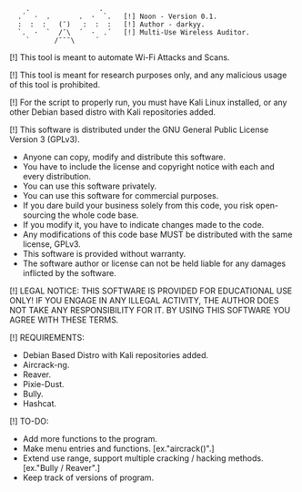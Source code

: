        .                 .
      .´  ·  .       .  ·  `.   [!] Noon - Version 0.1.
      :  :  :   (¯)   :  :  :   [!] Author - darkyy.
      `.  ·  `  /¯\  ´  ·  .´   [!] Multi-Use Wireless Auditor.
        `      /¯¯¯\     ´


 [!] This tool is meant to automate Wi-Fi Attacks and Scans.

 [!] This tool is meant for research purposes only,
   and any malicious usage of this tool is prohibited.

 [!] For the script to properly run, you must have Kali Linux installed,
   or any other Debian based distro with Kali repositories added.

 [!] This software is distributed under the GNU General Public License Version 3 (GPLv3).
   
   - Anyone can copy, modify and distribute this software.
   - You have to include the license and copyright notice with each and every distribution.
   - You can use this software privately.
   - You can use this software for commercial purposes.
   - If you dare build your business solely from this code, you risk open-sourcing the whole code base.
   - If you modify it, you have to indicate changes made to the code.
   - Any modifications of this code base MUST be distributed with the same license, GPLv3.
   - This software is provided without warranty.
   - The software author or license can not be held liable for any damages inflicted by the software.

 [!] LEGAL NOTICE:
   THIS SOFTWARE IS PROVIDED FOR EDUCATIONAL USE ONLY!
   IF YOU ENGAGE IN ANY ILLEGAL ACTIVITY,
   THE AUTHOR DOES NOT TAKE ANY RESPONSIBILITY FOR IT.
   BY USING THIS SOFTWARE YOU AGREE WITH THESE TERMS.

 [!] REQUIREMENTS:
   - Debian Based Distro with Kali repositories added.
   - Aircrack-ng.
   - Reaver.
   - Pixie-Dust.
   - Bully.
   - Hashcat.
   
 [!] TO-DO:
   - Add more functions to the program.
   - Make menu entries and functions. [ex."aircrack()".]
   - Extend use range, support multiple cracking / hacking methods. [ex."Bully / Reaver".]
   - Keep track of versions of program.
